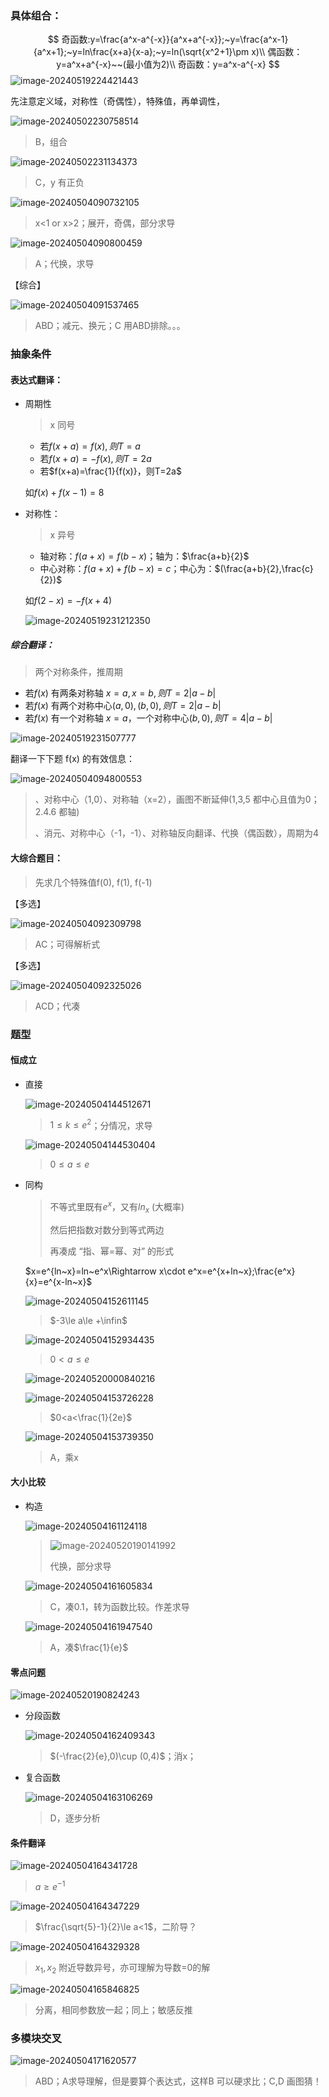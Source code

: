 ### 具体组合：

$$
奇函数:y=\frac{a^x-a^{-x}}{a^x+a^{-x}};~y=\frac{a^x-1}{a^x+1};~y=ln\frac{x+a}{x-a};~y=ln(\sqrt{x^2+1}\pm x)\\
偶函数：y=a^x+a^{-x}~~(最小值为2)\\
奇函数：y=a^x-a^{-x}
$$
![image-20240519224421443](image-20240519224421443.png)

先注意定义域，对称性（奇偶性），特殊值，再单调性，

![image-20240502230758514](image-20240502230758514.png)

> B，组合

![image-20240502231134373](image-20240502231134373.png)

> C，y 有正负

![image-20240504090732105](image-20240504090732105.png)

> x<1 or x>2；展开，奇偶，部分求导

![image-20240504090800459](image-20240504090800459.png)

> A；代换，求导

【综合】

![image-20240504091537465](image-20240504091537465.png)

> ABD；减元、换元；C 用ABD排除。。。

### 抽象条件

#### 表达式翻译：

- 周期性 

    > x 同号

    - 若$f(x+a)=f(x),则T=a$
    - 若$f(x+a)=-f(x),则T=2a$
    - 若$f(x+a)=\frac{1}{f(x)}，则T=2a$

    如$f(x)+f(x-1)=8$

- 对称性：

    > x 异号

    - 轴对称：$f(a+x)=f(b-x)$；轴为：$\frac{a+b}{2}$
    - 中心对称：$f(a+x)+f(b-x)=c$；中心为：$(\frac{a+b}{2},\frac{c}{2})$

    如$f(2-x)=-f(x+4)$

    ![image-20240519231212350](image-20240519231212350.png)

##### 综合翻译：

> 两个对称条件，推周期

- 若$f(x)$ 有两条对称轴 $x=a,x=b,则T=2|a-b|$
- 若$f(x)$ 有两个对称中心$(a,0),(b,0),则T=2|a-b|$
- 若$f(x)$ 有一个对称轴 $x=a$，一个对称中心$(b,0),则T=4|a-b|$

![image-20240519231507777](image-20240519231507777.png)

翻译一下下题 f(x) 的有效信息：

![image-20240504094800553](image-20240504094800553.png)

> 、对称中心（1,0）、对称轴（x=2），画图不断延伸(1,3,5 都中心且值为0；2.4.6 都轴)
>
> 、消元、对称中心（-1，-1）、对称轴反向翻译、代换（偶函数），周期为4

#### 大综合题目：

> 先求几个特殊值f(0), f(1), f(-1)

【多选】

![image-20240504092309798](image-20240504092309798.png)

>AC；可得解析式

【多选】

![image-20240504092325026](image-20240504092325026.png)

> ACD；代凑

### 题型

#### 恒成立

- 直接

    ![image-20240504144512671](image-20240504144512671.png)

    >$1\le k\le e^2$；分情况，求导

    ![image-20240504144530404](image-20240504144530404.png)

    > $0\le a\le e$

- 同构

    > 不等式里既有$e^x$，又有$ln_x$ (大概率) 
    >
    > 然后把指数对数分到等式两边 
    >
    > 再凑成 “指、幂=幂、对” 的形式

    $x=e^{ln~x}=ln~e^x\Rightarrow x\cdot e^x=e^{x+ln~x};\frac{e^x}{x}=e^{x-ln~x}$

    ![image-20240504152611145](image-20240504152611145.png)

    > $-3\le a\le +\infin$

    ![image-20240504152934435](image-20240504152934435.png)

    > $0<a\le e$ 

    ![image-20240520000840216](image-20240520000840216.png)

    ![image-20240504153726228](image-20240504153726228.png)

    >$0<a<\frac{1}{2e}$

    ![image-20240504153739350](image-20240504153739350.png)

    >A，乘x

#### 大小比较

- 构造 

    ![image-20240504161124118](image-20240504161124118.png)

    > ![image-20240520190141992](image-20240520190141992.png)
    >
    > 代换，部分求导

    ![image-20240504161605834](image-20240504161605834.png)

    >C，凑0.1，转为函数比较。作差求导

    ![image-20240504161947540](image-20240504161947540.png)

    > A，凑$\frac{1}{e}$

#### 零点问题

![image-20240520190824243](image-20240520190824243.png)

- 分段函数

    ![image-20240504162409343](image-20240504162409343.png)

    > $(-\frac{2}{e},0)\cup (0,4)$；消x；

- 复合函数

    ![image-20240504163106269](image-20240504163106269.png)

    > D，逐步分析

#### 条件翻译

![image-20240504164341728](image-20240504164341728.png)

>$a\ge e^{-1}$

![image-20240504164347229](image-20240504164347229.png)

>$\frac{\sqrt{5}-1}{2}\le a<1$，二阶导？

![image-20240504164329328](image-20240504164329328.png)

> $x_1,x_2$ 附近导数异号，亦可理解为导数=0的解

![image-20240504165846825](image-20240504165846825.png)

> 分离，相同参数放一起；同上；敏感反推

### 多模块交叉

![image-20240504171620577](image-20240504171620577.png)

> ABD；A求导理解，但是要算个表达式，这样B 可以硬求比；C,D 画图猜！
